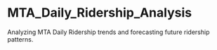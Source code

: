 # MTA_Daily_Ridership_Analysis
Analyzing MTA Daily Ridership trends and forecasting future ridership patterns.
